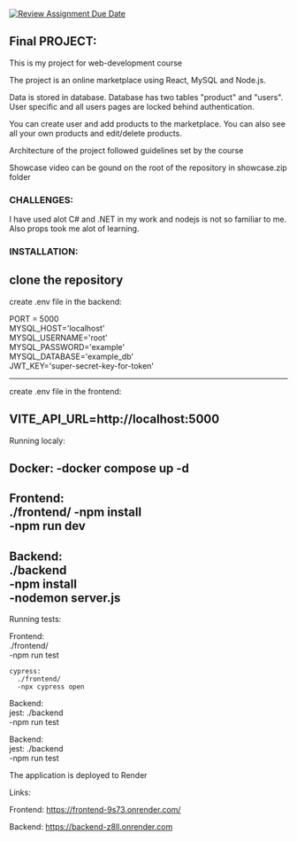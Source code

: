 [![Review Assignment Due Date](https://classroom.github.com/assets/deadline-readme-button-24ddc0f5d75046c5622901739e7c5dd533143b0c8e959d652212380cedb1ea36.svg)](https://classroom.github.com/a/qBr6G7dS)

## Final PROJECT:
This is my project for web-development course

The project is an online marketplace using React, MySQL and Node.js.

Data is stored in database. Database has two tables "product" and "users". User specific and all users pages are locked behind authentication.

You can create user and add products to the marketplace. You can also see all your own products and edit/delete products.

Architecture of the project followed guidelines set by the course

Showcase video can be gound on the root of the repository in showcase.zip folder

### CHALLENGES:
I have used alot C# and .NET in my work and nodejs is not so familiar to me. Also props took me alot of learning.   


### INSTALLATION:

clone the repository
-----
create .env file in the backend:

PORT = 5000     
MYSQL_HOST='localhost'        
MYSQL_USERNAME='root'       
MYSQL_PASSWORD='example'      
MYSQL_DATABASE='example_db'     
JWT_KEY='super-secret-key-for-token'      

------
create .env file in the frontend:

VITE_API_URL=http://localhost:5000
------
Running localy:

Docker:
  -docker compose up -d
------
Frontend:   
  ./frontend/ 
    -npm install    
    -npm run dev
------
Backend:    
  ./backend   
    -npm install    
    -nodemon server.js    
------
Running tests:

Frontend:   
  ./frontend/   
    -npm run test   
    
    cypress:    
      ./frontend/   
      -npx cypress open   

Backend:    
  jest: 
    ./backend   
      -npm run test   
      
Backend:    
  jest: 
    ./backend   
      -npm run test

The application is deployed to Render

Links:

Frontend:
https://frontend-9s73.onrender.com/

Backend:
https://backend-z8ll.onrender.com

